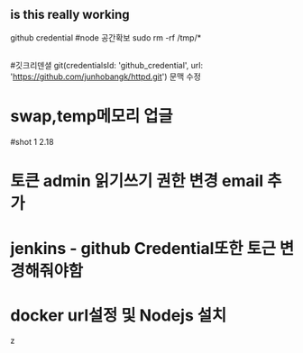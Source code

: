 ## is this really working
github credential
#node 공간확보 sudo rm -rf /tmp/*
##
#깃크리덴셜 git(credentialsId: 'github_credential', url: 'https://github.com/junhobangk/httpd.git') 문맥 수정
# swap,temp메모리 업글
#shot 1 2.18
# 토큰 admin 읽기쓰기 권한 변경 email 추가
# jenkins - github Credential또한 토근 변경해줘야함
# docker url설정 및 Nodejs 설치
z
